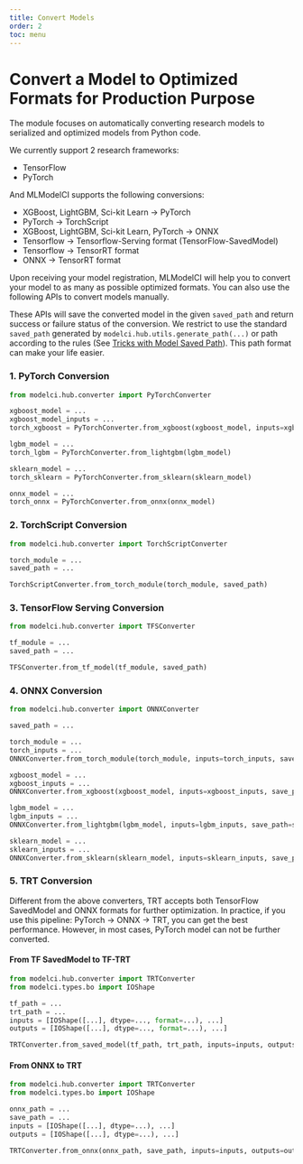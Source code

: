 ```yaml
---
title: Convert Models
order: 2
toc: menu
---
```


# Convert a Model to Optimized Formats for Production Purpose

The module focuses on automatically converting research models to serialized and optimized models from Python code.

We currently support 2 research frameworks:

- TensorFlow
- PyTorch

And MLModelCI supports the following conversions:

- XGBoost, LightGBM, Sci-kit Learn -> PyTorch
- PyTorch -> TorchScript
- XGBoost, LightGBM, Sci-kit Learn, PyTorch -> ONNX
- Tensorflow -> Tensorflow-Serving format (TensorFlow-SavedModel)
- Tensorflow -> TensorRT format
- ONNX -> TensorRT format

Upon receiving your model registration, MLModelCI will help you to convert your model to as many as possible optimized
formats. You can also use the following APIs to convert models manually.

These APIs will save the converted model in the given `saved_path` and return success or failure status of the
conversion. We restrict to use the standard `saved_path` generated by `modelci.hub.utils.generate_path(...)` or path
according to the rules (See [Tricks with Model Saved Path](./register.md#tricks-with-model-saved-path)). This path
format can make your life easier.

### 1. PyTorch Conversion

```python
from modelci.hub.converter import PyTorchConverter

xgboost_model = ...
xgboost_model_inputs = ...
torch_xgboost = PyTorchConverter.from_xgboost(xgboost_model, inputs=xgboost_model_inputs)

lgbm_model = ...
torch_lgbm = PyTorchConverter.from_lightgbm(lgbm_model)

sklearn_model = ...
torch_sklearn = PyTorchConverter.from_sklearn(sklearn_model)

onnx_model = ...
torch_onnx = PyTorchConverter.from_onnx(onnx_model)
```

### 2. TorchScript Conversion

```python
from modelci.hub.converter import TorchScriptConverter

torch_module = ...
saved_path = ...

TorchScriptConverter.from_torch_module(torch_module, saved_path)
```

### 3. TensorFlow Serving Conversion

```python
from modelci.hub.converter import TFSConverter

tf_module = ...
saved_path = ...

TFSConverter.from_tf_model(tf_module, saved_path)
```

### 4. ONNX Conversion

```python
from modelci.hub.converter import ONNXConverter

saved_path = ...

torch_module = ...
torch_inputs = ...
ONNXConverter.from_torch_module(torch_module, inputs=torch_inputs, save_path=saved_path)

xgboost_model = ...
xgboost_inputs = ...
ONNXConverter.from_xgboost(xgboost_model, inputs=xgboost_inputs, save_path=saved_path)

lgbm_model = ...
lgbm_inputs = ...
ONNXConverter.from_lightgbm(lgbm_model, inputs=lgbm_inputs, save_path=saved_path)

sklearn_model = ...
sklearn_inputs = ...
ONNXConverter.from_sklearn(sklearn_model, inputs=sklearn_inputs, save_path=saved_path)
```

### 5. TRT Conversion

Different from the above converters, TRT accepts both TensorFlow SavedModel and ONNX formats for further optimization.
In practice, if you use this pipeline: PyTorch -> ONNX -> TRT, you can get the best performance. However, in most
cases, PyTorch model can not be further converted.

#### From TF SavedModel to TF-TRT

```python
from modelci.hub.converter import TRTConverter
from modelci.types.bo import IOShape

tf_path = ...
trt_path = ...
inputs = [IOShape([...], dtype=..., format=...), ...]
outputs = [IOShape([...], dtype=..., format=...), ...]

TRTConverter.from_saved_model(tf_path, trt_path, inputs=inputs, outputs=outputs)
```

#### From ONNX to TRT

```python
from modelci.hub.converter import TRTConverter
from modelci.types.bo import IOShape

onnx_path = ...
save_path = ...
inputs = [IOShape([...], dtype=...), ...]
outputs = [IOShape([...], dtype=...), ...]

TRTConverter.from_onnx(onnx_path, save_path, inputs=inputs, outputs=outputs)
```
